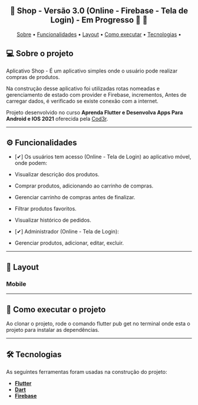 <h2 align="center"> 
	🚧  Shop - Versão 3.0 (Online - Firebase - Tela de Login) - Em Progresso 🚀 🚧
</h2>

<p align="center">
 <a href="#-sobre-o-projeto">Sobre</a> •
 <a href="#-funcionalidades">Funcionalidades</a> •
 <a href="#-layout">Layout</a> • 
 <a href="#-como-executar-o-projeto">Como executar</a> • 
 <a href="#-tecnologias">Tecnologias</a> • 
</p>

## 💻 Sobre o projeto

Aplicativo Shop - É um aplicativo simples onde o usuário pode realizar compras de produtos.

Na construção desse aplicativo foi utilizadas rotas nomeadas e gerenciamento de estado com provider e Firebase, incrementos, Antes de carregar dados, é verificado se existe conexão com a internet.


Projeto desenvolvido no curso **Aprenda Flutter e Desenvolva Apps Para Android e IOS 2021** oferecida pela [Cod3r](https://www.udemy.com/course/curso-flutter/).

---
## ⚙️ Funcionalidades

- [✔] Os usuários tem acesso (Online - Tela de Login) ao aplicativo móvel, onde podem:

- Visualizar descrição dos produtos.
- Comprar produtos, adicionando ao carrinho de compras.
- Gerenciar carrinho de compras antes de finalizar.
- Filtrar produtos favoritos.
- Visualizar histórico de pedidos.
  
- [✔] Administrador (Online - Tela de Login):
- Gerenciar produtos, adicionar, editar, excluir.

---
## 🎨 Layout

### Mobile

<!-- <div class="box">
 <span> Descrição, adicionar ao carrinho e favoritar. </span>
  <img title="#Shop" src="git\shop.gif" width="200px">
</div>

<div class="box">
 <span> Adicionar ao carrinho, aumentar quantidade de produtos comprados. </span>
  <img title="#Shop" src="git\shop2.gif" width="200px">
</div>


<div></div>

<div class="box">
 <span> Finalizando compras e histórico de compras </span>
  <img title="#Shop" src="git\shop3.gif" width="200px">
</div>

<div class="box">
 <span> editar, excluir e adicionar Produtos </span>
  <img title="#Shop" src="git\shop4.gif" width="200px">
</div>



<style>
div.box {

	width: 200px;
	display: inline-block;
    margin-left: 15px;
    margin-bottom: 15px;
}
</style> -->
---

## 🚀 Como executar o projeto

Ao clonar o projeto, rode o comando flutter pub get no terminal onde esta o projeto para instalar as dependências.

---

## 🛠 Tecnologias
As seguintes ferramentas foram usadas na construção do projeto:

-  **[Flutter](https://flutter.dev)**
-  **[Dart](https://dart.dev)**
-  **[Firebase](https://firebase.google.com/?hl=pt-br)**
